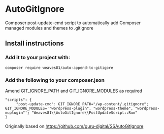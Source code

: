 # AutoGitIgnore
Composer post-update-cmd script to automatically add Composer managed modules and themes to .gitignore

## Install instructions
### Add it to your project with:
`composer require weaves81/auto-append-to-gitigore`
### Add the following to your composer.json
Amend GIT_IGNORE_PATH and GIT_IGNORE_MODULES as required
```
"scripts": {
     "post-update-cmd": GIT_IGNORE_PATH="/wp-content/.gitignore"; GIT_IGNORE_MODULES='"wordpress-plugin", "wordpress-theme", "wordpress-muplugin"'; "Weaves81\\AutoGitIgnore\\PostUpdateScript::Run"
}
```
Originally based on https://github.com/guru-digital/SSAutoGitIgnore